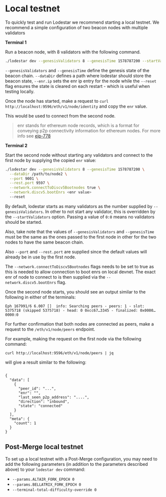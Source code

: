 # Local testnet

To quickly test and run Lodestar we recommend starting a local testnet. We recommend a simple configuration of two beacon nodes with multiple validators

**Terminal 1**

Run a beacon node, with 8 validators with the following command.

```bash
./lodestar dev --genesisValidators 8 --genesisTime 1578787200 --startValidators 0:8 --enr.ip 127.0.0.1 --dataDir </path/to/node1> --reset
```

`--genesisValidators` and `--genesisTime` define the genesis state of the beacon chain. `--dataDir` defines a path where
lodestar should store the beacon state, `--enr.ip` sets the enr ip entry for the node while the `--reset` flag ensures the state is cleared on each restart - which is useful when testing locally.

Once the node has started, make a request to `curl http://localhost:9596/eth/v1/node/identity` and copy the `enr` value.

This would be used to connect from the second node.

> enr stands for ethereum node records, which is a format for conveying p2p connectivity information for ethereum nodes.
> For more info see [eip-778](https://eips.ethereum.org/EIPS/eip-778)

**Terminal 2**

Start the second node without starting any validators and connect to the first node by supplying the copied `enr` value:

```bash
./lodestar dev --genesisValidators 8 --genesisTime 1578787200 \
  --dataDir /path/to/node2 \
  --port 9001 \
  --rest.port 9597 \
  --network.connectToDiscv5Bootnodes true \
  --network.discv5.bootEnrs <enr value>
  --reset
```

By default, lodestar starts as many validators as the number supplied by `--genesisValidators`. In other to not start any validator, this is overridden by
the `--startValidators` option. Passing a value of `0:0` means no validators should be started.

Also, take note that the values of `--genesisValidators` and `--genesisTime` must be the same as the ones passed to the first node in other for the two nodes
to have the same beacon chain.

Also `--port` and `--rest.port` are supplied since the default values will already be in use by the first node.

The `--network.connectToDiscv5Bootnodes` flags needs to be set to true as this is needed to allow connection to boot enrs on local devnet.
The exact enr of node to connect to is then supplied via the `--network.discv5.bootEnrs` flag.

Once the second node starts, you should see an output similar to the following in either of the terminals:

```
Eph 167991/6 6.007 []  info: Searching peers - peers: 1 - slot: 5375718 (skipped 5375718) - head: 0 0xcc67…3345 - finalized: 0x0000…0000:0
```

For further confirmation that both nodes are connected as peers, make a request to the `/eth/v1/node/peers` endpoint.

For example, making the request on the first node via the following command:

`curl http://localhost:9596/eth/v1/node/peers | jq`

will give a result similar to the following:

```

{
  "data": [
    {
      "peer_id": "...",
      "enr": "",
      "last_seen_p2p_address": "....",
      "direction": "inbound",
      "state": "connected"
    }
  ],
  "meta": {
    "count": 1
  }
}
```

## Post-Merge local testnet

To set up a local testnet with a Post-Merge configuration, you may need to add the following parameters (in addition to the parameters described above) to your `lodestar dev` command:

- `--params.ALTAIR_FORK_EPOCH 0`
- `--params.BELLATRIX_FORK_EPOCH 0`
- `--terminal-total-difficulty-override 0`

